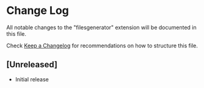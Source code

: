 # Change Log

All notable changes to the "filesgenerator" extension will be documented in this file.

Check [Keep a Changelog](http://keepachangelog.com/) for recommendations on how to structure this file.

## [Unreleased]

- Initial release